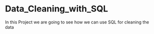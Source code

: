 # Data_Cleaning_with_SQL
In this Project we are going to see how we can use SQL for cleaning the data 
